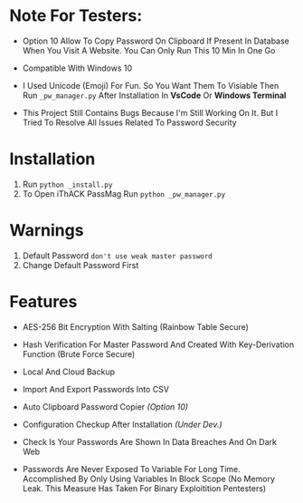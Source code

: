 # Note For Testers:
- Option 10 Allow To Copy Password On Clipboard If Present In Database When You Visit A Website. You Can Only Run This 10 Min In One Go

- Compatible With Windows 10

- I Used Unicode (Emoji) For Fun. So You Want Them To Visiable Then Run `_pw_manager.py` After Installation In **VsCode** Or **Windows Terminal**

- This Project Still Contains Bugs Because I'm Still Working On It. But I Tried To Resolve All Issues Related To Password Security

# Installation

1. Run ```python _install.py```
2. To Open iThACK PassMag Run ```python _pw_manager.py```

# Warnings

1. Default Password ```don't use weak master password```
2. Change Default Password First

# Features
- AES-256 Bit Encryption With Salting (Rainbow Table Secure)

- Hash Verification For Master Password And Created With Key-Derivation Function (Brute Force Secure)

- Local And Cloud Backup

- Import And Export Passwords Into CSV

- Auto Clipboard Password Copier *(Option 10)*

- Configuration Checkup After Installation *(Under Dev.)*

- Check Is Your Passwords Are Shown In Data Breaches And On Dark Web

- Passwords Are Never Exposed To Variable For Long Time. Accomplished By Only Using Variables In Block Scope (No Memory Leak. This Measure Has Taken For Binary Exploitition Pentesters)